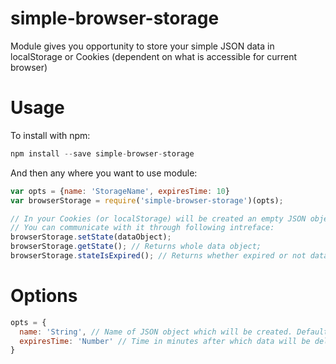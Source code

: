 # simple-browser-storage
Module gives you opportunity to store your simple JSON data in localStorage or Cookies (dependent on what is accessible for current browser)

# Usage

To install with npm:

```javascript
npm install --save simple-browser-storage
```

And then any where you want to use module:

```javascript
var opts = {name: 'StorageName', expiresTime: 10}
var browserStorage = require('simple-browser-storage')(opts);

// In your Cookies (or localStorage) will be created an empty JSON object.
// You can communicate with it through following intreface:
browserStorage.setState(dataObject);
browserStorage.getState(); // Returns whole data object;
browserStorage.stateIsExpired(); // Returns whether expired or not dataObject;
```

# Options

```javascript
opts = {
  name: 'String', // Name of JSON object which will be created. Default: "SimpleBrowserStorage"
  expiresTime: 'Number' // Time in minutes after which data will be deleted on next browser refresh. Default: 10
}
```
